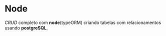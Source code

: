 # Node

*CRUD* completo com **node**(typeORM) criando tabelas com relacionamentos usando **postgreSQL**.
